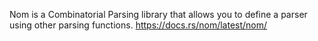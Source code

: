 Nom is a Combinatorial Parsing library that allows you to define a parser using other parsing functions.
https://docs.rs/nom/latest/nom/
